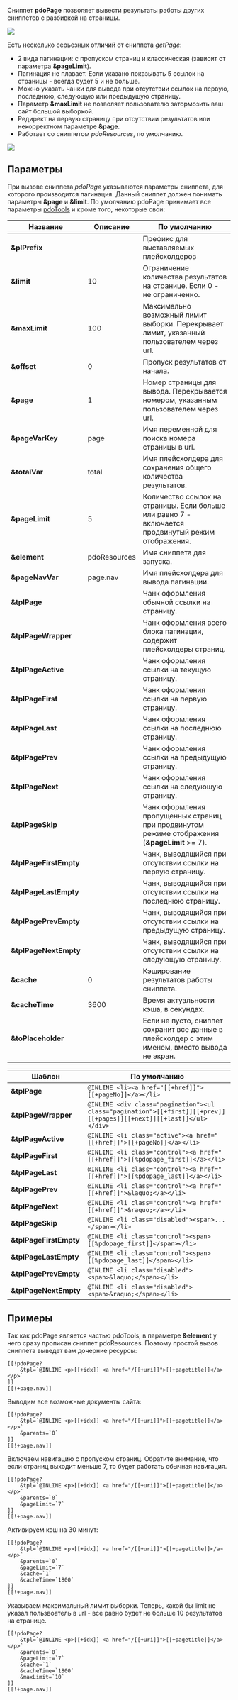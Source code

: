 Сниппет **pdoPage** позволяет вывести результаты работы других сниппетов с разбивкой на страницы.

[![](http://file.modx.pro/files/7/e/a/7ea43b037fac16e28073cca778602c68s.jpg)](http://file.modx.pro/files/7/e/a/7ea43b037fac16e28073cca778602c68.png)

Есть несколько серьезных отличий от сниппета *getPage*:

* 2 вида пагинации: с пропуском страниц и классическая (зависит от параметра **&pageLimit**).
* Пагинация не плавает. Если указано показывать 5 ссылок на страницы - всегда будет 5 и не больше.
* Можно указать чанки для вывода при отсутствии ссылок на первую, последнюю, следующую или предыдущую страницу.
* Параметр **&maxLimit** не позволяет пользователю затормозить ваш сайт большой выборкой.
* Редирект на первую страницу при отсутствии результатов или некорректном параметре **&page**.
* Работает со сниппетом *pdoResources*, по умолчанию.

[![](http://file.modx.pro/files/6/a/e/6aeef74bd91fda2a92600802289ac5e9s.jpg)](http://file.modx.pro/files/6/a/e/6aeef74bd91fda2a92600802289ac5e9.png)

## Параметры
При вызове сниппета *pdoPage* указываются параметры сниппета, для которого производится пагинация. Данный сниппет должен понимать параметры **&page** и **&limit**. По умолчанию pdoPage принимает все параметры [pdoTools][1] и кроме того, некоторые свои:

Название				| Описание		| По умолчанию
------------------------|---------------|------------------------------------------------------------------------------------------
**&plPrefix**			|  				| Префикс для выставляемых плейсхолдеров
**&limit**				| 10			| Ограничение количества результатов на странице. Если 0 - не ограниченно.
**&maxLimit**			| 100			| Максимально возможный лимит выборки. Перекрывает лимит, указанный пользователем через url.
**&offset**				| 0				| Пропуск результатов от начала.
**&page**				| 1				| Номер страницы для вывода. Перекрывается номером, указанным пользователем через url.
**&pageVarKey**			| page			| Имя переменной для поиска номера страницы в url.
**&totalVar**			| total			| Имя плейсхолдера для сохранения общего количества результатов.
**&pageLimit**			| 5				| Количество ссылок на страницы. Если больше или равно 7 - включается продвинутый режим отображения.
**&element**			| pdoResources	| Имя сниппета для запуска.
**&pageNavVar**			| page.nav		| Имя плейсхолдера для вывода пагинации.
**&tplPage**			|  				| Чанк оформления обычной ссылки на страницу.
**&tplPageWrapper**		|  				| Чанк оформления всего блока пагинации, содержит плейсхолдеры страниц.
**&tplPageActive**		|  				| Чанк оформления ссылки на текущую страницу.
**&tplPageFirst**		|  				| Чанк оформления ссылки на первую страницу.
**&tplPageLast**		|  				| Чанк оформления ссылки на последнюю страницу.
**&tplPagePrev**		|  				| Чанк оформления ссылки на предыдущую страницу.
**&tplPageNext**		|  				| Чанк оформления ссылки на следующую страницу.
**&tplPageSkip**		|  				| Чанк оформления пропущенных страниц при продвинутом режиме отображения (**&pageLimit** >= 7).
**&tplPageFirstEmpty**	|  				| Чанк, выводящийся при отсутствии ссылки на первую страницу.
**&tplPageLastEmpty**	|  				| Чанк, выводящийся при отсутствии ссылки на последнюю страницу.
**&tplPagePrevEmpty**	|  				| Чанк, выводящийся при отсутствии ссылки на предыдущую страницу.
**&tplPageNextEmpty**	|  				| Чанк, выводящийся при отсутствии ссылки на следующую страницу.
**&cache**				| 0				| Кэширование результатов работы сниппета.
**&cacheTime**			| 3600			| Время актуальности кэша, в секундах.
**&toPlaceholder**		|  				| Если не пусто, сниппет сохранит все данные в плейсхолдер с этим именем, вместо вывода не экран.

Шаблон					| По умолчанию
------------------------|------------------------------------------------------------------------------
**&tplPage**			| `@INLINE <li><a href="[[+href]]">[[+pageNo]]</a></li>`
**&tplPageWrapper**		| `@INLINE <div class="pagination"><ul class="pagination">[[+first]][[+prev]][[+pages]][[+next]][[+last]]</ul></div>`
**&tplPageActive**		| `@INLINE <li class="active"><a href="[[+href]]">[[+pageNo]]</a></li>`
**&tplPageFirst**		| `@INLINE <li class="control"><a href="[[+href]]">[[%pdopage_first]]</a></li>`
**&tplPageLast**		| `@INLINE <li class="control"><a href="[[+href]]">[[%pdopage_last]]</a></li>`
**&tplPagePrev**		| `@INLINE <li class="control"><a href="[[+href]]">&laquo;</a></li>`
**&tplPageNext**		| `@INLINE <li class="control"><a href="[[+href]]">&raquo;</a></li>`
**&tplPageSkip**		| `@INLINE <li class="disabled"><span>...</span></li>`
**&tplPageFirstEmpty**	| `@INLINE <li class="control"><span>[[%pdopage_first]]</span></li>`
**&tplPageLastEmpty**	| `@INLINE <li class="control"><span>[[%pdopage_last]]</span></li>`
**&tplPagePrevEmpty**	| `@INLINE <li class="disabled"><span>&laquo;</span></li>`
**&tplPageNextEmpty**	| `@INLINE <li class="disabled"><span>&raquo;</span></li>`



## Примеры
Так как pdoPage является частью pdoTools, в параметре **&element** у него сразу прописан сниппет pdoResources. Поэтому простой вызов сниппета выведет вам дочерние ресурсы:
```
[[!pdoPage?
	&tpl=`@INLINE <p>[[+idx]] <a href="/[[+uri]]">[[+pagetitle]]</a></p>`
]]
[[!+page.nav]]
```

Выводим все возможные документы сайта:
```
[[!pdoPage?
	&tpl=`@INLINE <p>[[+idx]] <a href="/[[+uri]]">[[+pagetitle]]</a></p>`
	&parents=`0`
]]
[[!+page.nav]]
```

Включаем навигацию с пропуском страниц. Обратите внимание, что если страниц выходит меньше 7, то будет работать обычная навигация.
```
[[!pdoPage?
	&tpl=`@INLINE <p>[[+idx]] <a href="/[[+uri]]">[[+pagetitle]]</a></p>`
	&parents=`0`
	&pageLimit=`7`
]]
[[!+page.nav]]
```

Активируем кэш на 30 минут:
```
[[!pdoPage?
	&tpl=`@INLINE <p>[[+idx]] <a href="/[[+uri]]">[[+pagetitle]]</a></p>`
	&parents=`0`
	&pageLimit=`7`
	&cache=`1`
	&cacheTime=`1800`
]]
[[!+page.nav]]
```

Указываем максимальный лимит выборки. Теперь, какой бы limit не указал пользвоатель в url - все равно будет не больше 10 результатов на странице.
```
[[!pdoPage?
	&tpl=`@INLINE <p>[[+idx]] <a href="/[[+uri]]">[[+pagetitle]]</a></p>`
	&parents=`0`
	&pageLimit=`7`
	&cache=`1`
	&cacheTime=`1800`
	&maxLimit=`10`
]]
[[!+page.nav]]
```

[1]: /ru/01_Компоненты/01_pdoTools/04_Общие_параметры.md
